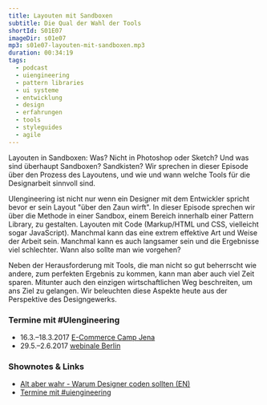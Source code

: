 ```yaml
---
title: Layouten mit Sandboxen
subtitle: Die Qual der Wahl der Tools
shortId: S01E07
imageDir: s01e07
mp3: s01e07-layouten-mit-sandboxen.mp3
duration: 00:34:19
tags:
  - podcast
  - uiengineering
  - pattern libraries
  - ui systeme
  - entwicklung
  - design
  - erfahrungen
  - tools
  - styleguides
  - agile
---
```


Layouten in Sandboxen: Was? Nicht in Photoshop oder Sketch? Und was sind überhaupt Sandboxen? Sandkisten? Wir sprechen in dieser Episode über den Prozess des Layoutens, und wie und wann welche Tools für die Designarbeit sinnvoll sind.

<!-- more -->

UIengineering ist nicht nur wenn ein Designer mit dem Entwickler spricht bevor er sein Layout "über den Zaun wirft". In dieser Episode sprechen wir über die Methode in einer Sandbox, einem Bereich innerhalb einer Pattern Library, zu gestalten. Layouten mit Code (Markup/HTML und CSS, vielleicht sogar JavaScript). Manchmal kann das eine extrem effektive Art und Weise der Arbeit sein. Manchmal kann es auch langsamer sein und die Ergebnisse viel schlechter. Wann also sollte man wie vorgehen?

Neben der Herausforderung mit Tools, die man nicht so gut beherrscht wie andere, zum perfekten Ergebnis zu kommen, kann man aber auch viel Zeit sparen. Mitunter auch den einzigen wirtschaftlichen Weg beschreiten, um ans Ziel zu gelangen. Wir beleuchten diese Aspekte heute aus der Perspektive des Designgewerks.

### Termine mit #UIengineering
- 16.3.–18.3.2017 [E-Commerce Camp Jena](https://www.ecommerce-camp.de/redner-sessions/sessions-2017/)
- 29.5.–2.6.2017 [webinale Berlin](https://webinale.de/session/design-development-und-dazwischen/)

### Shownotes & Links
- [Alt aber wahr - Warum Designer coden sollten (EN)](http://blog.teamtreehouse.com/5-good-reasons-why-designers-should-code)
- [Termine mit #uiengineering](https://uiengineering.de/)